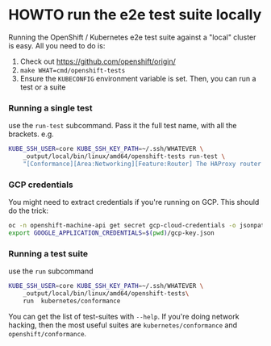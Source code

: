 # HOWTO run the e2e test suite locally

Running the OpenShift / Kubernetes e2e test suite against a "local" cluster is easy. All you need to do is:

1) Check out https://github.com/openshift/origin/
2) `make WHAT=cmd/openshift-tests`
3) Ensure the `KUBECONFIG` environment variable is set. Then, you can run a test or a suite

### Running a single test
use the `run-test` subcommand. Pass it the full test name, with all the brackets. e.g.

```bash
KUBE_SSH_USER=core KUBE_SSH_KEY_PATH=~/.ssh/WHATEVER \
    _output/local/bin/linux/amd64/openshift-tests run-test \
    "[Conformance][Area:Networking][Feature:Router] The HAProxy router should expose prometheus metrics for a route [Suite:openshift/conformance/parallel/minimal]"
````

### GCP credentials

You might need to extract credentials if you're running on GCP. This should do the trick:

```bash
oc -n openshift-machine-api get secret gcp-cloud-credentials -o jsonpath='{.data.service_account\.json}' | base64 -d > gcp-key.json
export GOOGLE_APPLICATION_CREDENTIALS=$(pwd)/gcp-key.json
```

### Running a test suite
use the `run` subcommand
```bash
KUBE_SSH_USER=core KUBE_SSH_KEY_PATH=~/.ssh/WHATEVER \
    _output/local/bin/linux/amd64/openshift-tests\
    run  kubernetes/conformance
```

You can get the list of test-suites with `--help`. If you're doing network hacking, then the most useful suites are `kubernetes/conformance` and `openshift/conformance`.
